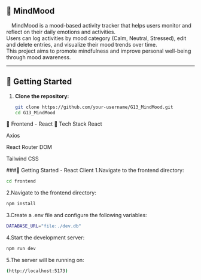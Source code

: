 ## :pushpin: MindMood  
&emsp;MindMood is a mood-based activity tracker that helps users monitor and reflect on their daily emotions and activities.  
Users can log activities by mood category (Calm, Neutral, Stressed), edit and delete entries, and visualize their mood trends over time.  
This project aims to promote mindfulness and improve personal well-being through mood awareness.

---

## :rocket: Getting Started

1. **Clone the repository:**  
   ```bash
   git clone https://github.com/your-username/G13_MindMood.git
   cd G13_MindMood

:hammer: Frontend - React
:wrench: Tech Stack
React

Axios

React Router DOM

Tailwind CSS

###:rocket: Getting Started - React Client
1.Navigate to the frontend directory:
 ```bash
cd frontend
   ```
2.Navigate to the frontend directory:
 ```bash
npm install
   ```
3.Create a .env file and configure the following variables:
 ```bash
DATABASE_URL="file:./dev.db"
 ```
4.Start the development server:
 ```bash
npm run dev
 ```
5.The server will be running on:
 ```bash
(http://localhost:5173)
 ```

